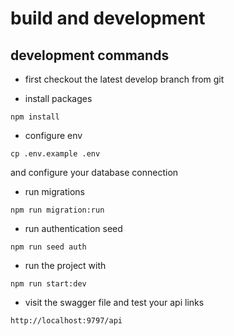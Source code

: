 
# build and development

## development commands

- first checkout the latest develop branch from git

- install packages 
```
npm install 
```

- configure env
```
cp .env.example .env
```
and configure your database connection

-  run migrations
```
npm run migration:run
```

-  run authentication seed 
```
npm run seed auth
```

- run the project with
```
npm run start:dev
```

- visit the swagger file and test your api links 
```
http://localhost:9797/api
```
